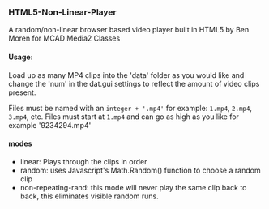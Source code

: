 ### HTML5-Non-Linear-Player

A random/non-linear browser based video player built in HTML5
by Ben Moren for MCAD Media2 Classes

#### Usage:
Load up as many MP4 clips into the 'data' folder as you would like and change the 'num' in the dat.gui settings to reflect the amount of video clips present.

Files must be named with an `integer + '.mp4'` for example: `1.mp4`, `2.mp4`, `3.mp4`, etc. Files must start at `1.mp4` and can go as high as you like for example '9234294.mp4'

#### modes
+ linear: Plays through the clips in order
+ random: uses Javascript's Math.Random() function to choose a random clip
+ non-repeating-rand: this mode will never play the same clip back to back, this eliminates visible random runs.


